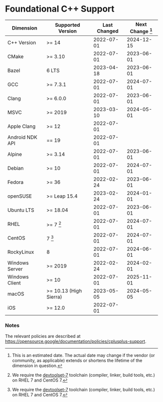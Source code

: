 # Foundational C++ Support

| Dimension       | Supported Version      | Last Changed | Next Change [^next-change] |
|-----------------|------------------------|--------------|-------------|
| C++ Version     | >= 14                  | 2022-07-01   | 2024-12-15  |
| CMake           | >= 3.10                | 2022-07-01   | 2023-06-01  |
| Bazel           | 6 LTS                  | 2023-04-18   | 2023-06-01  |
| GCC             | >= 7.3.1               | 2022-07-01   | 2024-07-01  |
| Clang           | >= 6.0.0               | 2022-07-01   | 2023-06-01  |
| MSVC            | >= 2019                | 2023-03-10   | 2024-05-01  |
| Apple Clang     | >= 12                  | 2022-07-01   | |
| Android NDK API | == 19                  | 2022-07-01   | |
| Alpine          | >= 3.14                | 2022-07-01   | 2023-06-01 |
| Debian          | >= 10                  | 2022-07-01   | 2024-07-01 |
| Fedora          | >= 36                  | 2022-02-24   | 2023-06-01 |
| openSUSE        | >= Leap 15.4           | 2023-02-24   | 2024-01-01 |
| Ubuntu LTS      | >= 18.04               | 2022-07-01   | 2023-06-01 |
| RHEL            | >= 7 [^rhel-7]         | 2022-07-01   | 2024-07-01 |
| CentOS          | 7 [^rhel-7]            | 2022-07-01   | 2024-07-01 |
| RockyLinux      | 8                      | 2022-07-01   | 2024-06-01 |
| Windows Server  | >= 2019                | 2022-02-24   | 2024-02-01 |
| Windows Client  | >= 10                  | 2022-07-01   | 2025-11-01 |
| macOS           | >= 10.13 (High Sierra) | 2023-05-05   | 2024-05-05 |
| iOS             | >= 12.0                | 2022-07-01   | |

[^next-change]: This is an estimated date. The actual date may change if the
vendor (or community, as applicable) extends or shortens the lifetime of the
dimension in question.

[^rhel-7]: We require the [devtoolset-7] toolchain (compiler, linker, build
tools, etc.) on RHEL 7 and CentOS 7.

### Notes

The relevant policies are described at https://opensource.google/documentation/policies/cplusplus-support.

[devtoolset-7]: https://www.softwarecollections.org/en/scls/rhscl/devtoolset-7/
